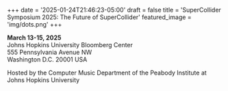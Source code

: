 +++
date = '2025-01-24T21:46:23-05:00'
draft = false
title = 'SuperCollider Symposium 2025: The Future of SuperCollider'
featured_image = 'img/dots.png'
+++

**March 13-15, 2025**  
Johns Hopkins University Bloomberg Center  
555 Pennsylvania Avenue NW  
Washington D.C. 20001 USA

Hosted by the Computer Music Department of the Peabody Institute at Johns Hopkins University  
